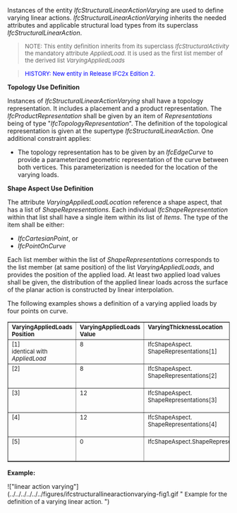 ﻿Instances of the entity _IfcStructuralLinearActionVarying_ are used to define varying linear actions. _IfcStructuralLinearActionVarying_ inherits the needed attributes and applicable structural load types from its superclass _IfcStructuralLinearAction_.

> <font size="-1">NOTE: This entity definition inherits from its
		  superclass <i>IfcStructuralActivity</i> the mandatory attribute
		  <i>AppliedLoad</i>. It is used as the first list member of the derived list
		  <i>VaryingAppliedLoads</i></font>
> 


> <font color="#0000FF" size="-1"> HISTORY: New entity in Release IFC2x
		  Edition 2. </font>
> 


****Topology Use Definition****

Instances of _IfcStructuralLinearActionVarying_ shall have a topology representation. It includes a placement and a product representation. The _IfcProductRepresentation_ shall be given by an item of _Representations_ being of type "_IfcTopologyRepresentation_". The definition of the topological representation is given at the supertype _IfcStructuralLinearAction_. One additional constraint applies:

* The topology representation has to be given by an _IfcEdgeCurve_ to provide a parameterized geometric representation of the curve between both vertices. This parameterization is needed for the location of the varying loads.

****Shape Aspect Use Definition****

The attribute _VaryingAppliedLoadLocation_ reference a shape aspect, that has a list of _ShapeRepresentations_. Each individual _IfcShapeRepresentation_ within that list shall have a single item within its list of _Items_. The type of the item shall be either:

* _IfcCartesianPoint_, or
* _IfcPointOnCurve_

Each list member within the list of _ShapeRepresentations_ corresponds to the list member (at same position) of the list _VaryingAppliedLoads_, and provides the position of the applied load. At least two applied load values shall be given, the distribution of the applied linear loads across the surface of the planar action is constructed by linear interpolation.

The following examples shows a definition of a varying applied loads by four points on curve.

<table cellspacing="2" cellpadding="2" border="1"> 
		<tr valign="TOP"> 
		  <td valign="TOP"><font size="-1"><b>VaryingAppliedLoads<br>Position</b></font></td> 
		  <td valign="TOP"><font size="-1"><b>VaryingAppliedLoads<br>Value</b></font></td> 
		  <td valign="TOP"><font size="-1"><b>VaryingThicknessLocation</b></font></td> 
		  <td valign="TOP"><font size="-1"><b>Point on curve</b></font></td> 
		  <td valign="TOP"><font size="-1"><b>Parameter value</b></font></td> 
		</tr> 
		<tr valign="TOP"> 
		  <td valign="TOP"><font size="-1">[1]</font><br><font size="-1">identical with <i>AppliedLoad</i></font></td> 
		  <td valign="TOP"><font size="-1">8</font></td> 
		  <td valign="TOP"><font size="-1">IfcShapeAspect.
			 ShapeRepresentations[1]</font></td> 
		  <td valign="TOP"><font size="-1">Items[1]<br>TYPEOF
			 IfcPointOnCurve</font></td> 
		  <td valign="TOP"><font size="-1">0.</font></td> 
		</tr> 
		<tr valign="TOP"> 
		  <td valign="TOP"><font size="-1">[2]</font></td> 
		  <td valign="TOP"><font size="-1">8</font></td> 
		  <td valign="TOP"><font size="-1">IfcShapeAspect.
			 ShapeRepresentations[2]</font></td> 
		  <td valign="TOP"><font size="-1">Items[2]<br>TYPEOF
			 IfcPointOnCurve</font></td> 
		  <td valign="TOP"><font size="-1">0.35</font></td> 
		</tr> 
		<tr valign="TOP"> 
		  <td valign="TOP"><font size="-1">[3]</font></td> 
		  <td valign="TOP"><font size="-1">12</font></td> 
		  <td valign="TOP"><font size="-1">IfcShapeAspect.
			 ShapeRepresentations[3]</font></td> 
		  <td valign="TOP"><font size="-1">Items[3]<br>TYPEOF
			 IfcPointOnCurve</font></td> 
		  <td valign="TOP"><font size="-1">0.35</font></td> 
		</tr> 
		<tr valign="TOP"> 
		  <td valign="TOP"><font size="-1">[4]</font></td> 
		  <td valign="TOP"><font size="-1">12</font></td> 
		  <td valign="TOP"><font size="-1">IfcShapeAspect.
			 ShapeRepresentations[4]</font></td> 
		  <td valign="TOP"><font size="-1">Items[4]<br>TYPEOF
			 IfcPointOnCurve</font></td> 
		  <td valign="TOP"><font size="-1">0.65</font></td> 
		</tr> 
		<tr valign="TOP"> 
		  <td valign="TOP"><font size="-1">[5]</font></td> 
		  <td valign="TOP"><font size="-1">0</font></td> 
		  <td valign="TOP"><font size="-1">IfcShapeAspect.ShapeRepresentations[5]</font></td> 
		  <td valign="TOP"><font size="-1">Items[4]<br>TYPEOF
			 IfcPointOnCurve</font></td> 
		  <td valign="TOP"><font size="-1">0.85</font></td> 
		</tr> 
	 </table>

**Example:**

!["linear action varying"](../../../../../../figures/ifcstructurallinearactionvarying-fig1.gif "&nbsp;<font size="-1">Example for the definition of a varying
				linear action. </font>")
